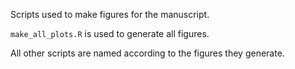 Scripts used to make figures for the manuscript.

`make_all_plots.R` is used to generate all figures.

All other scripts are named according to the figures they generate. 



